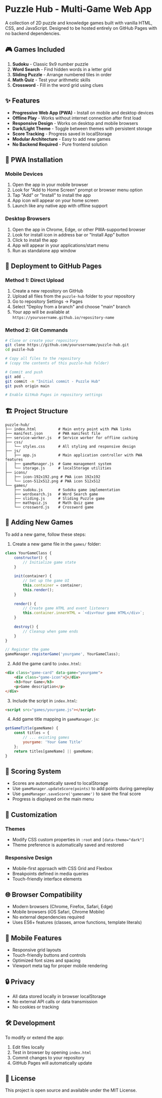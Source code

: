 # Puzzle Hub - Multi-Game Web App

A collection of 2D puzzle and knowledge games built with vanilla HTML, CSS, and JavaScript. Designed to be hosted entirely on GitHub Pages with no backend dependencies.

## 🎮 Games Included

1. **Sudoku** - Classic 9x9 number puzzle
2. **Word Search** - Find hidden words in a letter grid
3. **Sliding Puzzle** - Arrange numbered tiles in order
4. **Math Quiz** - Test your arithmetic skills
5. **Crossword** - Fill in the word grid using clues

## ✨ Features

- **Progressive Web App (PWA)** - Install on mobile and desktop devices
- **Offline Play** - Works without internet connection after first load
- **Responsive Design** - Works on desktop and mobile browsers
- **Dark/Light Theme** - Toggle between themes with persistent storage
- **Score Tracking** - Progress saved in localStorage
- **Modular Architecture** - Easy to add new games
- **No Backend Required** - Pure frontend solution

## 📱 PWA Installation

### Mobile Devices
1. Open the app in your mobile browser
2. Look for "Add to Home Screen" prompt or browser menu option
3. Tap "Add" or "Install" to install the app
4. App icon will appear on your home screen
5. Launch like any native app with offline support

### Desktop Browsers
1. Open the app in Chrome, Edge, or other PWA-supported browser
2. Look for install icon in address bar or "Install App" button
3. Click to install the app
4. App will appear in your applications/start menu
5. Run as standalone app window

## 🚀 Deployment to GitHub Pages

### Method 1: Direct Upload

1. Create a new repository on GitHub
2. Upload all files from the `puzzle-hub` folder to your repository
3. Go to repository Settings → Pages
4. Select "Deploy from a branch" and choose "main" branch
5. Your app will be available at `https://yourusername.github.io/repository-name`

### Method 2: Git Commands

```bash
# Clone or create your repository
git clone https://github.com/yourusername/puzzle-hub.git
cd puzzle-hub

# Copy all files to the repository
# (copy the contents of this puzzle-hub folder)

# Commit and push
git add .
git commit -m "Initial commit - Puzzle Hub"
git push origin main

# Enable GitHub Pages in repository settings
```

## 🏗️ Project Structure

```
puzzle-hub/
├── index.html          # Main entry point with PWA links
├── manifest.json       # PWA manifest file
├── service-worker.js   # Service worker for offline caching
├── css/
│   └── styles.css      # All styling and responsive design
├── js/
│   ├── app.js          # Main application controller with PWA features
│   ├── gameManager.js  # Game management system
│   └── storage.js      # localStorage utilities
├── icons/
│   ├── icon-192x192.png # PWA icon 192x192
│   └── icon-512x512.png # PWA icon 512x512
└── games/
    ├── sudoku.js       # Sudoku game implementation
    ├── wordsearch.js   # Word Search game
    ├── sliding.js      # Sliding Puzzle game
    ├── mathquiz.js     # Math Quiz game
    └── crossword.js    # Crossword game
```

## 🔧 Adding New Games

To add a new game, follow these steps:

1. Create a new game file in the `games/` folder:

```javascript
class YourGameClass {
    constructor() {
        // Initialize game state
    }
    
    init(container) {
        // Set up the game UI
        this.container = container;
        this.render();
    }
    
    render() {
        // Create game HTML and event listeners
        this.container.innerHTML = `<div>Your game HTML</div>`;
    }
    
    destroy() {
        // Cleanup when game ends
    }
}

// Register the game
gameManager.registerGame('yourgame', YourGameClass);
```

2. Add the game card to `index.html`:

```html
<div class="game-card" data-game="yourgame">
    <div class="game-icon">🎯</div>
    <h3>Your Game</h3>
    <p>Game description</p>
</div>
```

3. Include the script in `index.html`:

```html
<script src="games/yourgame.js"></script>
```

4. Add game title mapping in `gameManager.js`:

```javascript
getGameTitle(gameName) {
    const titles = {
        // ... existing games
        yourgame: 'Your Game Title'
    };
    return titles[gameName] || gameName;
}
```

## 🎯 Scoring System

- Scores are automatically saved to localStorage
- Use `gameManager.updateScore(points)` to add points during gameplay
- Use `gameManager.saveScore('gamename')` to save the final score
- Progress is displayed on the main menu

## 🎨 Customization

### Themes
- Modify CSS custom properties in `:root` and `[data-theme="dark"]`
- Theme preference is automatically saved and restored

### Responsive Design
- Mobile-first approach with CSS Grid and Flexbox
- Breakpoints defined in media queries
- Touch-friendly interface elements

## 🌐 Browser Compatibility

- Modern browsers (Chrome, Firefox, Safari, Edge)
- Mobile browsers (iOS Safari, Chrome Mobile)
- No external dependencies required
- Uses ES6+ features (classes, arrow functions, template literals)

## 📱 Mobile Features

- Responsive grid layouts
- Touch-friendly buttons and controls
- Optimized font sizes and spacing
- Viewport meta tag for proper mobile rendering

## 🔒 Privacy

- All data stored locally in browser localStorage
- No external API calls or data transmission
- No cookies or tracking

## 🛠️ Development

To modify or extend the app:

1. Edit files locally
2. Test in browser by opening `index.html`
3. Commit changes to your repository
4. GitHub Pages will automatically update

## 📄 License

This project is open source and available under the MIT License.